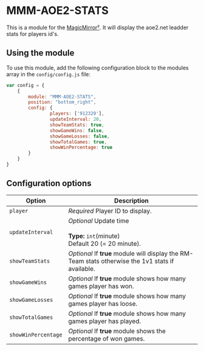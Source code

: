 # MMM-AOE2-STATS

This is a module for the [MagicMirror²](https://github.com/MichMich/MagicMirror/).
It will display the aoe2.net leadder stats for players id's.



## Using the module

To use this module, add the following configuration block to the modules array in the `config/config.js` file:
```js
var config = {
	{
		module: "MMM-AOE2-STATS",
		position: "bottom_right",
		config: {
				players: ['912329'],
				updateInterval: 20,
				showTeamStats: true,
				showGameWins: false,
				showGameLosses: false,
				showTotalGames: true,
				showWinPercentage: true
		}
	}
}
```

## Configuration options

| Option               | Description
|----------------------|-----------
| `player`             | *Required* Player ID to display.
| `updateInterval`     | *Optional* Update time <br><br>**Type:** `int`(minute) <br>Default 20  (= 20 minute).
| `showTeamStats`      | *Optional* If <b>true</b> module will display the RM-Team stats otherwise the 1v1 stats if available.
| `showGameWins`       | *Optional* If <b>true</b> module shows how many games player has won.
| `showGameLosses`     | *Optional* If <b>true</b> module shows how many games player has loose.
| `showTotalGames`     | *Optional* If <b>true</b> module shows how many games player has played.
| `showWinPercentage`  | *Optional* If <b>true</b> module shows the percentage of won games. 
